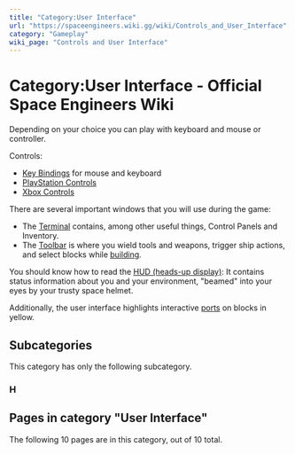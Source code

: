 ```yaml
---
title: "Category:User Interface"
url: "https://spaceengineers.wiki.gg/wiki/Controls_and_User_Interface"
category: "Gameplay"
wiki_page: "Controls and User Interface"
---
```


# Category:User Interface - Official Space Engineers Wiki

Depending on your choice you can play with keyboard and mouse or controller.

Controls:

*   [Key Bindings](https://spaceengineers.wiki.gg/wiki/Key_Bindings "Key Bindings") for mouse and keyboard
*   [PlayStation Controls](https://spaceengineers.wiki.gg/wiki/PlayStation_Controls "PlayStation Controls")
*   [Xbox Controls](https://spaceengineers.wiki.gg/wiki/Xbox_Controls "Xbox Controls")

There are several important windows that you will use during the game:

*   The [Terminal](https://spaceengineers.wiki.gg/wiki/Terminal "Terminal") contains, among other useful things, Control Panels and Inventory.
*   The [Toolbar](https://spaceengineers.wiki.gg/wiki/Tool_Bar "Tool Bar") is where you wield tools and weapons, trigger ship actions, and select blocks while [building](https://spaceengineers.wiki.gg/wiki/Building "Building").

You should know how to read the [HUD (heads-up display)](https://spaceengineers.wiki.gg/wiki/HUD "HUD"): It contains status information about you and your environment, "beamed" into your eyes by your trusty space helmet.

Additionally, the user interface highlights interactive [ports](https://spaceengineers.wiki.gg/wiki/Port "Port") on blocks in yellow.

## Subcategories

This category has only the following subcategory.

### H

## Pages in category "User Interface"

The following 10 pages are in this category, out of 10 total.